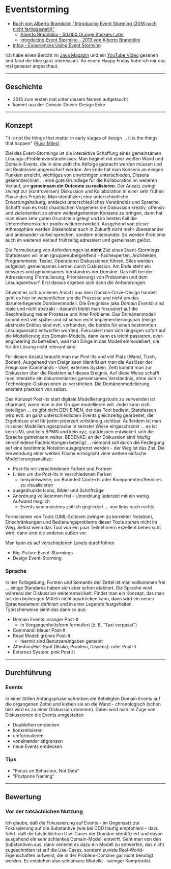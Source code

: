 # Eventstorming

- [Buch von Alberto Brandolini "Introducing Event Storming (2018 noch nicht fertiggestellt)"](https://leanpub.com/introducing_eventstorming)
  - [Alberto Brandolini - 50.000 Orange Stickies Later](https://www.youtube.com/watch?v=1i6QYvYhlYQ)
  - [Introducing Event Storming - 2013 von Alberto Brandolini](http://ziobrando.blogspot.com/2013/11/introducing-event-storming.html)
- [infoq - Experiences Using Event Storming](https://www.infoq.com/news/2016/06/event-storming-ddd)

Ich habe einen Bericht im [Java Magazin](https://jaxenter.de/java-magazin-12-18-event-storming-editorial-76840) und ein [YouTube Video](https://www.youtube.com/watch?v=Xh6Ts19M6rg) gesehen und fand die Idee ganz interessant. An einem Happy Friday habe ich mir das mal genauer angeschaut.

---

## Geschichte

- 2013 zum ersten mal unter diesem Namen aufgetaucht
- kommt aus der Domain-Driven-Design Ecke

---

## Konzept

"It is not the things that matter in early stages of design ... it is the things that happen" ([Russ Miles](http://www.russmiles.com/essais/archives/11-2016))

Ziel des Event-Stormings ist die interaktive Schaffung eines gemeinsamen Lösungs-/Problemverständnisses. Man beginnt mit einer weißen Wand und Domain-Events, die in eine zeitliche Abfolge gebracht werden müssen und mit Reaktionen angereichert werden. Am Ende hat man Konsens an einigen Punkten erreicht, wichtiges von unwichtigen unterschieden, Dissens gekennzeichnet ... eine gute Grundlage für die Kollaboration im weiteren Verlauf, um **gemeinsam ein Outcome zu realisieren**. Der Ansatz zwingt zwingt zur (kontroversen) Diskussion und Kollaboration in einer sehr frühen Phase des Projekts. Man identifiziert eine unterschiedliche Erwartungshaltung, entdeckt unterschiedliches Verständnis und Sprache. Schafft man es trotz chaotischen Vorgehens die Diskussion kreativ, offensiv und zielorientiert zu einem weitestgehenden Konsens zu bringen, dann hat man einen sehr guten Grundstein gelegt und im besten Fall die Unternehmenskultur psoitiv weiterentwickelt. Ausgehend von dieser Athmosphäre werden Stakeholder auch in Zukunft nicht mehr übereinander und aneinander vorbei sprechen, sondern miteinander. So werden Probleme auch im weiteren Verlauf frühzeitig adressiert und gemeinsam gelöst.

Die Formulierung von Anforderungen ist **nicht** Ziel eines Event-Stormings. Stattdessen will man (gruppenübergreifend - Fachexperten, Architekten, Programmierer, Tester, Operations) Diskussionen führen, Silos werden aufgelöst, gemeinsames Lernen durch Diskussion. Am Ende steht ein besseres und gemeinsames Verständnis der Domäne. Das hilft bei der Adressierung (Formulierung, Priorisierung) von Problemen und dem Lösungsentwurf. Erst daraus ergeben sich dann die Anfoderungen.

Obwohl es sich um einen Ansatz aus dem Domain-Drive-Design handelt geht es hier im wesentlichen um die Prozesse und nicht um das darunterliegende Domänenmodell. Die Ereignisse (aka _Domain Events_) sind reale und nicht abstrakt - dadurch bleibt man fokussiert auf die Beschreibung realer Prozesse und ihrer Probleme. Das Domänenmodell kommt erst viel später und ist schon recht implementierungsnah (einige abstrakte Entities sind evtl. vorhanden, die bereits für einen bestimmten Lösungsansatz entworfen wurden). Fokussiert man sich hingegen sofort auf die Modellierung des Domain-Modells, dann kann es leicht passieren, over-engineering zu betreiben, weil man Dinge in das Modell einmodelliert, die für die Lösung nicht relevant sind.

Für diesen Ansatz braucht man nur Post-Its und viel Platz (Wand, Tisch, Boden). Ausgehend von Ereignissen identifiziert man die Auslöser der Ereignisse (Commands - User, externes System, Zeit) kommt man zur Diskussion über die Reaktion auf dieses Ereignis. Auf diese Weise schafft man interaktiv ein dokumentiertes gemeinsames Verständnis, ohne sich in Technologie-Diskussionen zu verstricken. Die Domänenmodelierung entsteht praktisch von selbst.

Das Konzept Post-Its statt digitale Modellierungstools zu verwenden ist charmant, wenn man in der Gruppe modellieren will. Jeder kann sich beteiligen ... es gibt nicht DEN EINEN, der das Tool bedient. Stattdessen wird evtl. an ganz unterschiedlichen Events gleichzeitig gearbeitet, die Ergebnisse sind für jeden jederzeit vollständig sichtbar. Außerdem ist man in seiner Modellierungssprache in keinster Weise eingeschränkt ... es ist kein UML und kein BPMN und kein xyz, stattdessen entwickelt sich die Sprache gemeinsam weiter. BEDENKE: an der Diskussion sind häufig verschiedene Fachrichtungen beteiligt ... niemand soll durch die Festlegung auf eine bestimmte Notation ausgegrenzt werden - der Weg ist das Ziel. Die Verwendung einer weißen Fläche ermöglicht viele weitere einfache Modellierungsansätze:

- Post-Its mit verschiedenen Farben und Formen
- Linien um die Post-Its in verschiedenen Farben
  - beispielsweise, um Bounded Contexts oder Komponenten/Services zu visualisieren
- ausgedruckte Icons, Bilder und Schriftzüge
- Anordnung vollkommen frei - Umordnung jederzeit mit ein wenig Aufwand möglich
  - Events sind meistens zeitlich gegliedert ... von links nach rechts

Formalismen von Tools (UML-Editoren zwingen zu korrekter Notation), Einschränkungen und Bedienungsprobleme dieser Tools stehen nicht im Weg. Selbst wenn das Tool von ein paar Teilnehmern exzellent beherrscht wird, dann sind die anderen außen vor.

Man kann es auf verschiedenen Levels durchführen

- Big-Picture Event-Stormings
- Design Event-Storming

### Sprache

In der Farbgebung, Formen und Semantik der Zettel ist man vollkommen frei ... einige Standards haben sich aber schon etabliert. Die Sprache wird während der Diskussion weiterentwickelt. Findet man ein Konzept, das man mit den bisherigen Mitteln nicht ausdrücken kann, dann wird ein neues Spracheelement definiert und in einer Legende festgehalten. Typischerweise sieht das dann so aus:

- Domain Events: oranger Post-It
  - in Vergangenheitsform formuliert (z. B. "Taxi verpasst")
- Command: blauer Post-It
- Read Model: grünes Post-It
  - hiermit sind Benutzereingaben gemeint
- Attention/Hot-Spot (Risiko, Problem, Dissens): roter Post-It
- Externes System: pink Post-It

---

## Durchführung

### Events

In einer Stillen Anfangsphase schreiben die Beteiligten Domain Events auf die organgenen Zettel und kleben sie an die Wand - chronologisch (schon hier wird es zu einer Diskussion kommen). Dabei wird man im Zuge von Diskussionen die Events umgestalten

- Doubletten entdecken
- konkretisieren
- umformulieren
- voneinander abgrenzen
- neue Events entdecken

### Tips

- "Focus on Behaviour, Not Data"
- "Postpone Naming"

---

## Bewertung

### Vor der tatsächlichen Nutzung

Ich glaube, daß die Fokussierung auf Events - im Gegensatz zur Fokussierung auf die Substantive (wie bei DDD häufig empfohlen) - dazu führt, daß die tatsächlichen Use-Cases der Domäne identifiziert und davon ausgehend ein sehr schlankes Domain-Modell entwirft. Geht man von den Substantiven aus, dann verleitet es dazu ein Modell zu entwerfen, das nicht zugeschnitten ist auf die Use-Cases, sondern zuviele Real-World-Eigenschaften aufweist, die in der Problem-Domäne gar nicht benötigt werden. Es entstehen also schlankere Modelle - weniger Komplexität.